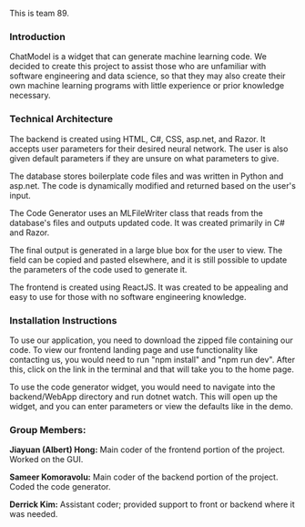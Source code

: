 This is team 89.
### Introduction
ChatModel is a widget that can generate machine learning code. We decided to create this project to assist those who are unfamiliar with software engineering and data science, so that they may also create their own machine learning programs with little experience or prior knowledge necessary.

### Technical Architecture
The backend is created using HTML, C#, CSS, asp.net, and Razor. It accepts user parameters for their desired neural network. The user is also given default parameters if they are unsure on what parameters to give. 

The database stores boilerplate code files and was written in Python and asp.net. The code is dynamically modified and returned based on the user's input.

The Code Generator uses an MLFileWriter class that reads from the database's files and outputs updated code. It was created primarily in C# and Razor.

The final output is generated in a large blue box for the user to view. The field can be copied and pasted elsewhere, and it is still possible to update the parameters of the code used to generate it.

The frontend is created using ReactJS. It was created to be appealing and easy to use for those with no software engineering knowledge.

### Installation Instructions
To use our application, you need to download the zipped file containing our code. To view our frontend landing page and use functionality like contacting us, you would need to run "npm install" and "npm run dev". After this, click on the link in the terminal and that will take you to the home page.

To use the code generator widget, you would need to navigate into the backend/WebApp directory and run dotnet watch. This will open up the widget, and you can enter parameters or view the defaults like in the demo.


### Group Members:
__Jiayuan (Albert) Hong:__ Main coder of the frontend portion of the project. Worked on the GUI.

__Sameer Komoravolu:__ Main coder of the backend portion of the project. Coded the code generator.

__Derrick Kim:__ Assistant coder; provided support to front or backend where it was needed.
